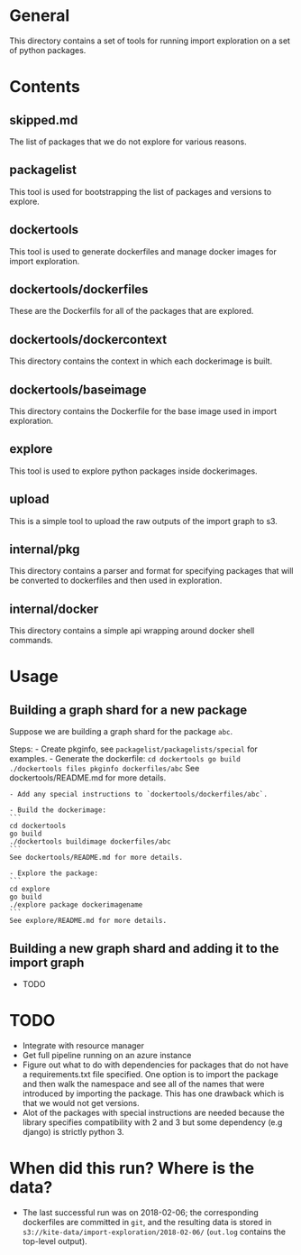 # General
This directory contains a set of tools for running import exploration on a set of python packages.

# Contents

## skipped.md
The list of packages that we do not explore for various reasons.

## packagelist
This tool is used for bootstrapping the list of packages and versions to explore.

## dockertools
This tool is used to generate dockerfiles and manage docker images for import exploration.

## dockertools/dockerfiles
These are the Dockerfils for all of the packages that are explored.

## dockertools/dockercontext
This directory contains the context in which each dockerimage is built.

## dockertools/baseimage
This directory contains the Dockerfile for the base image used in import exploration.

## explore
This tool is used to explore python packages inside dockerimages.

## upload
This is a simple tool to upload the raw outputs of the import graph to s3.

## internal/pkg
This directory contains a parser and format for specifying packages that will
be converted to dockerfiles and then used in exploration.

## internal/docker
This directory contains a simple api wrapping around docker shell commands.

# Usage

## Building a graph shard for a new package
Suppose we are building a graph shard for the package `abc`.

Steps:
    - Create pkginfo, see `packagelist/packagelists/special` for examples.
    - Generate the dockerfile:
    ```
    cd dockertools
    go build
    ./dockertools files pkginfo dockerfiles/abc
    ```
    See dockertools/README.md for more details.

    - Add any special instructions to `dockertools/dockerfiles/abc`.

    - Build the dockerimage:
    ```
    cd dockertools
    go build
    ./dockertools buildimage dockerfiles/abc
    ```
    See dockertools/README.md for more details.

    - Explore the package:
    ```
    cd explore
    go build
    ./explore package dockerimagename
    ```
    See explore/README.md for more details.

## Building a new graph shard and adding it to the import graph
- TODO

# TODO
- Integrate with resource manager
- Get full pipeline running on an azure instance
- Figure out what to do with dependencies for packages that do not have a requirements.txt
  file specified. One option is to import the package and then walk the namespace and see all
  of the names that were introduced by importing the package. This has one drawback which
  is that we would not get versions.
- Alot of the packages with special instructions are needed because the library specifies compatibility
  with 2 and 3 but some dependency (e.g django) is strictly python 3.

# When did this run? Where is the data?

- The last successful run was on 2018-02-06; the corresponding dockerfiles are committed in `git`,
  and the resulting data is stored in `s3://kite-data/import-exploration/2018-02-06/`
  (`out.log` contains the top-level output).
